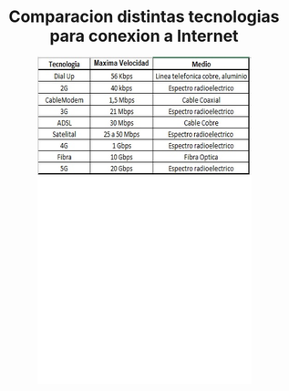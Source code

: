 <h1 align='center'>
 <b>Comparacion distintas tecnologias para conexion a Internet</b>
</h1>


<p align='center'>

<img src="imagenes/tecnologias internet.jpg" alt="Texto alternativo" width="375" height="574">
